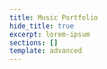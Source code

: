```yaml
---
title: Music Portfolio
hide_title: true
excerpt: lorem-ipsum
sections: []
template: advanced
---
```


